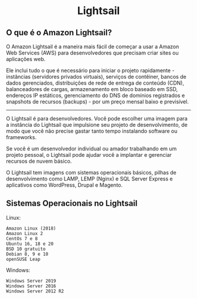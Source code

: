 <h1 align="center">Lightsail</h1>

<h2>O que é o Amazon Lightsail?</h2>

O Amazon Lightsail é a maneira mais fácil de começar a usar a Amazon Web Services (AWS) para desenvolvedores que precisam criar sites ou aplicações web.

Ele inclui tudo o que é necessário para iniciar o projeto rapidamente - instâncias (servidores privados virtuais), serviços de contêiner, bancos de dados gerenciados, distribuições de rede de entrega de conteúdo (CDN), balanceadores de cargas, armazenamento em bloco baseado em SSD, endereços IP estáticos, gerenciamento do DNS de domínios registrados e snapshots de recursos (backups) - por um preço mensal baixo e previsível.

<hr>

O Lightsail é para desenvolvedores. Você pode escolher uma imagem para a instância do Lightsail que impulsione seu projeto de desenvolvimento, de modo que você não precise gastar tanto tempo instalando software ou frameworks.

Se você é um desenvolvedor individual ou amador trabalhando em um projeto pessoal, o Lightsail pode ajudar você a implantar e gerenciar recursos de nuvem básico.

O Lightsail tem imagens com sistemas operacionais básicos, pilhas de desenvolvimento como LAMP, LEMP (Nginx) e SQL Server Express e aplicativos como WordPress, Drupal e Magento.

<h2>Sistemas Operacionais no Lightsail</h2>

Linux:

    Amazon Linux (2018)
    Amazon Linux 2
    CentOs 7 e 8
    Ubuntu 16, 18 e 20
    BSD 10 gratuito
    Debian 8, 9 e 10
    openSUSE Leap

Windows:

    Windows Server 2019
    Windows Server 2016
    Windows Server 2012 R2